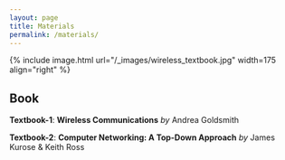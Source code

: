 ```yaml
---
layout: page
title: Materials
permalink: /materials/
---
```


{% include image.html url="/_images/wireless_textbook.jpg" width=175 align="right" %}

## Book
**Textbook-1**: **Wireless Communications** <em>by</em> Andrea Goldsmith

**Textbook-2**: **Computer Networking: A Top-Down Approach** <em>by</em> James Kurose & Keith Ross 



